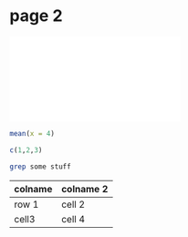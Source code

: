 # page 2

![Take me to the index](index.html)


```.r
mean(x = 4)

c(1,2,3)
```


```.bash
grep some stuff
```


colname | colname 2
--- | ---
row 1 | cell 2
cell3 | cell 4
